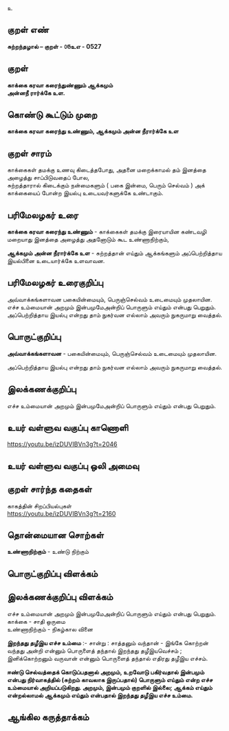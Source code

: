 உ

## குறள் எண் 

**சுற்றந்தழால் – குறள் - ௦௫உஎ - 0527**  

## குறள் 

**காக்கை கரவா கரைந்துண்ணும் ஆக்கமும்  
அன்னநீ ரார்க்கே உள.**

## கொண்டு கூட்டும் முறை

**காக்கை கரவா கரைந்து உண்ணும், ஆக்கமும் அன்ன நீரார்க்கே உள**

## குறள் சாரம் 

காக்கைகள் தமக்கு உணவு கிடைத்தபோது, அதனை மறைக்காமல் தம் இனத்தை அழைத்து சாப்பிடுவதைப் போல,  
சுற்றத்தாரால் கிடைக்கும் நன்மைகளும் ( பகை இன்மை, பெரும் செல்வம் ) அக் காக்கையைப் போன்ற இயல்பு உடையவர்களுக்கே உண்டாகும்.  

## பரிமேலழகர் உரை

**காக்கை கரவா கரைந்து உண்ணும்** - காக்கைகள் தமக்கு இரையாயின கண்டவழி மறையாது இனத்தை அழைத்து அதனோடும் கூட உண்ணாநிற்கும்,  

**ஆக்கமும் அன்ன நீரார்க்கே உள** - சுற்றத்தான் எய்தும் ஆக்கங்களும் அப்பெற்றித்தாய இயல்பினை உடையார்க்கே உளவாவன.  

## பரிமேலழகர் உரைகுறிப்பு   

அவ்வாக்கங்களாவன பகையின்மையும், பெருஞ்செல்வம் உடைமையும் முதலாயின.  
எச்ச உம்மையான் அறமும் இன்பமுமேஅன்றிப் பொருளும் எய்தும் என்பது பெறுதும்.  
அப்பெற்றித்தாய இயல்பு என்றது தாம் நுகர்வன எல்லாம் அவரும் நுகருமாறு வைத்தல்.   

## பொருட்குறிப்பு   

**அவ்வாக்கங்களாவன** - பகையின்மையும், பெருஞ்செல்வம் உடைமையும் முதலாயின.  

அப்பெற்றித்தாய இயல்பு என்றது தாம் நுகர்வன எல்லாம் அவரும் நுகருமாறு வைத்தல்.  

## இலக்கணக்குறிப்பு  

எச்ச உம்மையான் அறமும் இன்பமுமேஅன்றிப் பொருளும் எய்தும் என்பது பெறுதும்.    

## உயர் வள்ளுவ வகுப்பு காணொளி

https://youtu.be/izDUVIBVn3g?t=2046 

## உயர் வள்ளுவ வகுப்பு ஒலி அமைவு 

## குறள் சார்ந்த கதைகள் 

காகத்தின் சிறப்பியல்புகள்   
https://youtu.be/izDUVIBVn3g?t=2160

## தொன்மையான சொற்கள்

**உண்ணாநிற்கும்** - உண்டு நிற்கும்   

## பொருட்குறிப்பு விளக்கம்


## இலக்கணக்குறிப்பு விளக்கம்

எச்ச உம்மையான் அறமும் இன்பமுமேஅன்றிப் பொருளும் எய்தும் என்பது பெறுதும்.  
காக்கை - சாதி ஒருமை  
உண்ணாநிற்கும் - நிகழ்கால வினை 

**இறந்தது தழீஇய எச்ச உம்மை** :- சான்று : சாத்தனும் வந்தான் - இங்கே கொற்றன் வந்தது அன்றி என்னும் பொருளைத் தந்தால் இறந்தது தழீஇயவெச்சம் ; இனிக்கொற்றனும் வருவான் என்னும் பொருளைத் தந்தால் எதிரது தழீஇய எச்சம்.        

**ஈண்டு செல்வத்தைக் கொடுப்பதனால் அறமும், உறவோடு பகிர்வதால் இன்பமும் என்பது நிர்வாகத்தில் (சுற்றம் காவலாக இருப்பதால்) பொருளும் எய்தும் என்ற எச்ச உம்மையால் அறியப்படுகிறது. அறமும், இன்பமும் குறளில் இல்லை; ஆக்கம் எய்தும் என்றல்லாமல் ஆக்கமும் எய்தும் என்பதால் இறந்தது தழீஇய எச்ச உம்மை.**

## ஆங்கில கருத்தாக்கம் 



